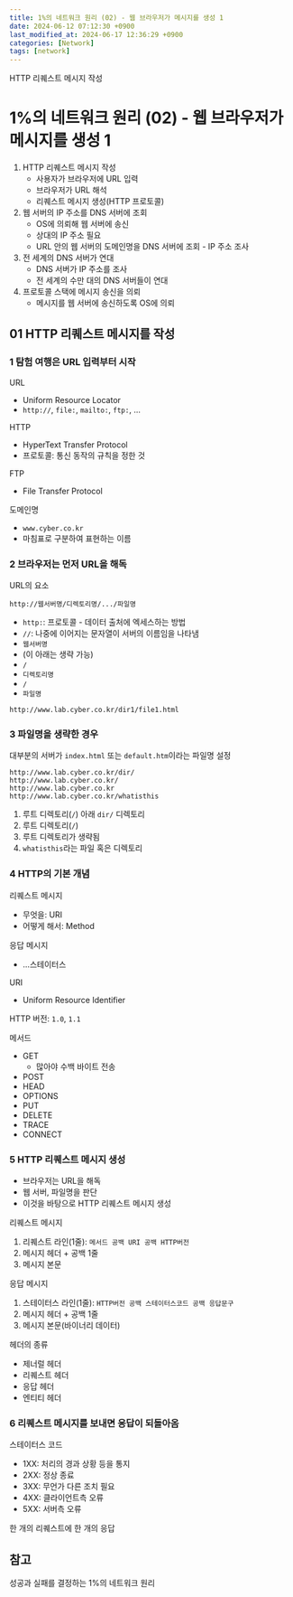 ```yaml
---
title: 1%의 네트워크 원리 (02) - 웹 브라우저가 메시지를 생성 1
date: 2024-06-12 07:12:30 +0900
last_modified_at: 2024-06-17 12:36:29 +0900
categories: [Network]
tags: [network]
---
```


HTTP 리퀘스트 메시지 작성

# 1%의 네트워크 원리 (02) - 웹 브라우저가 메시지를 생성 1

1. HTTP 리퀘스트 메시지 작성
   - 사용자가 브라우저에 URL 입력
   - 브라우저가 URL 해석
   - 리퀘스트 메시지 생성(HTTP 프로토콜)
2. 웹 서버의 IP 주소를 DNS 서버에 조회
   - OS에 의뢰해 웹 서버에 송신
   - 상대의 IP 주소 필요
   - URL 안의 웹 서버의 도메인명을 DNS 서버에 조회 - IP 주소 조사
3. 전 세계의 DNS 서버가 연대
   - DNS 서버가 IP 주소를 조사
   - 전 세계의 수만 대의 DNS 서버들이 연대
4. 프로토콜 스택에 메시지 송신을 의뢰
   - 메시지를 웹 서버에 송신하도록 OS에 의뢰

## 01 HTTP 리퀘스트 메시지를 작성

### 1 탐험 여행은 URL 입력부터 시작

URL

- Uniform Resource Locator
- `http://`, `file:`, `mailto:`, `ftp:`, ...

HTTP

- HyperText Transfer Protocol
- 프로토콜: 통신 동작의 규칙을 정한 것

FTP

- File Transfer Protocol

도메인명

- `www.cyber.co.kr`
- 마침표로 구분하여 표현하는 이름

### 2 브라우저는 먼저 URL을 해독

URL의 요소

```
http://웹서버명/디렉토리명/.../파일명
```

- `http:`: 프로토콜 - 데이터 출처에 엑세스하는 방법
- `//`: 나중에 이어지는 문자열이 서버의 이름임을 나타냄
- `웹서버명`
- (이 아래는 생략 가능)
- `/`
- `디렉토리명`
- `/`
- `파일명`

```
http://www.lab.cyber.co.kr/dir1/file1.html
```

### 3 파일명을 생략한 경우

대부분의 서버가 `index.html` 또는 `default.htm`이라는 파일명 설정

```
http://www.lab.cyber.co.kr/dir/
http://www.lab.cyber.co.kr/
http://www.lab.cyber.co.kr
http://www.lab.cyber.co.kr/whatisthis
```

1. 루트 디렉토리(`/`) 아래 `dir/` 디렉토리
2. 루트 디렉토리(`/`)
3. 루트 디렉토리가 생략됨
4. `whatisthis`라는 파일 혹은 디렉토리

### 4 HTTP의 기본 개념

리퀘스트 메시지

- 무엇을: URI
- 어떻게 해서: Method

응답 메시지

- ...스테이터스

URI

- Uniform Resource Identifier

HTTP 버전: `1.0`, `1.1`

메서드

- GET
  - 많아야 수백 바이트 전송
- POST
- HEAD
- OPTIONS
- PUT
- DELETE
- TRACE
- CONNECT

### 5 HTTP 리퀘스트 메시지 생성

- 브라우저는 URL을 해독
- 웹 서버, 파일명을 판단
- 이것을 바탕으로 HTTP 리퀘스트 메시지 생성

리퀘스트 메시지

1. 리퀘스트 라인(1줄): `메서드 공백 URI 공백 HTTP버전`
2. 메시지 헤더 + 공백 1줄
3. 메시지 본문

응답 메시지

1. 스테이터스 라인(1줄): `HTTP버전 공백 스테이터스코드 공백 응답문구`
2. 메시지 헤더 + 공백 1줄
3. 메시지 본문(바이너리 데이터)

헤더의 종류

- 제너럴 헤더
- 리퀘스트 헤더
- 응답 헤더
- 엔티티 헤더

### 6 리퀘스트 메시지를 보내면 응답이 되돌아옴

스테이터스 코드

- 1XX: 처리의 경과 상황 등을 통지
- 2XX: 정상 종료
- 3XX: 무언가 다른 조치 필요
- 4XX: 클라이언트측 오류
- 5XX: 서버측 오류

한 개의 리퀘스트에 한 개의 응답

## 참고

성공과 실패를 결정하는 1%의 네트워크 원리
